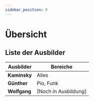 ```yaml
---
sidebar_position: 0
---
```


# Übersicht

## Liste der Ausbilder

| **Ausbilder** | **Bereiche**  |
|---------------|---------------|
| **Kaminsky**  | Alles         |
| **Günther**   | Pio, Funk     |
| **Wolfgang**  | [Noch in Ausbildung]|
